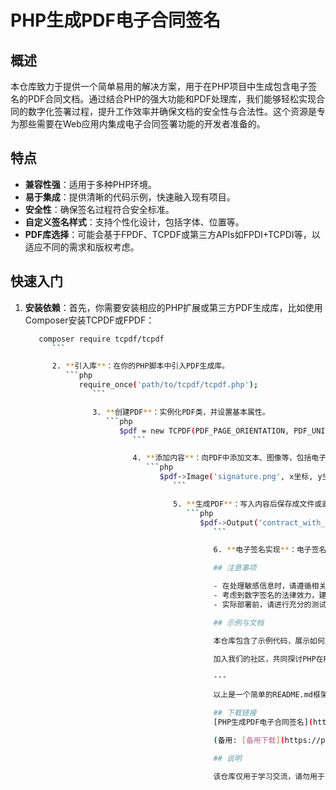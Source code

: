 # PHP生成PDF电子合同签名

## 概述

本仓库致力于提供一个简单易用的解决方案，用于在PHP项目中生成包含电子签名的PDF合同文档。通过结合PHP的强大功能和PDF处理库，我们能够轻松实现合同的数字化签署过程，提升工作效率并确保文档的安全性与合法性。这个资源是专为那些需要在Web应用内集成电子合同签署功能的开发者准备的。

## 特点

- **兼容性强**：适用于多种PHP环境。
- **易于集成**：提供清晰的代码示例，快速融入现有项目。
- **安全性**：确保签名过程符合安全标准。
- **自定义签名样式**：支持个性化设计，包括字体、位置等。
- **PDF库选择**：可能会基于FPDF、TCPDF或第三方APIs如FPDI+TCPDI等，以适应不同的需求和版权考虑。

## 快速入门

1. **安装依赖**：首先，你需要安装相应的PHP扩展或第三方PDF生成库，比如使用Composer安装TCPDF或FPDF：
   ```bash
      composer require tcpdf/tcpdf
         ```

         2. **引入库**：在你的PHP脚本中引入PDF生成库。
            ```php
               require_once('path/to/tcpdf/tcpdf.php');
                  ```

                  3. **创建PDF**：实例化PDF类，并设置基本属性。
                     ```php
                        $pdf = new TCPDF(PDF_PAGE_ORIENTATION, PDF_UNIT, PDF_PAGE_FORMAT, true, 'UTF-8', false);
                           ```

                           4. **添加内容**：向PDF中添加文本、图像等，包括电子签名图片。
                              ```php
                                 $pdf->Image('signature.png', x坐标, y坐标, 宽度, 高度, '', '', true, 0, false, false, '');
                                    ```

                                    5. **生成PDF**：写入内容后保存成文件或直接输出到浏览器。
                                       ```php
                                          $pdf->Output('contract_with_signature.pdf', 'D'); // 下载文件
                                             ```

                                             6. **电子签名实现**：电子签名不仅仅是图片的嵌入，实际应用中可能涉及到数字签名技术，确保数据完整性和非否认性，这需要更专业的知识及加密库的支持。

                                             ## 注意事项

                                             - 在处理敏感信息时，请遵循相关的隐私保护法律和规定。
                                             - 考虑到数字签名的法律效力，建议深入研究合规的签名技术。
                                             - 实际部署前，请进行充分的测试，确保所有功能在目标环境中正常工作。

                                             ## 示例与文档

                                             本仓库包含了示例代码，展示如何从基础到进阶地实现PDF电子合同签名功能。请浏览仓库中的代码示例和说明文档，以获取更详细的实施步骤和技术细节。

                                             加入我们的社区，共同探讨PHP在PDF处理领域的更多可能性。开发过程中遇到问题？欢迎提交Issue或者贡献代码，让我们一起进步！

                                             ---

                                             以上是一个简单的README.md框架，根据具体实现的库或方法，某些细节（如具体的类名、函数调用）可能需要调整。希望对你有所帮助！

                                             ## 下载链接
                                             [PHP生成PDF电子合同签名](https://pan.quark.cn/s/c49d41455832) 

                                             (备用: [备用下载](https://pan.baidu.com/s/1BPNzBRjMkiS7Y5nWZQtB8g?pwd=1234))

                                             ## 说明

                                             该仓库仅用于学习交流，请勿用于商业用途。
